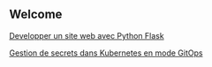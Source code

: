 ## Welcome

[Developper un site web avec Python Flask](./python-flask-tutoriel/index.md)

[Gestion de secrets dans Kubernetes en mode GitOps](./kubernetes-secrets-management/index.md)
